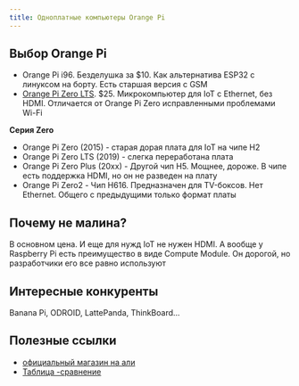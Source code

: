 ```yaml
---
title: Одноплатные компьютеры Orange Pi
---
```


## Выбор Orange Pi

- Orange Pi i96. Безделушка за $10. Как альтернатива ESP32 с линуксом на борту. Есть старшая версия с GSM
- [Orange Pi Zero LTS](https://aliexpress.ru/item/4000108887089.html).
$25. Микрокомпьютер для IoT c Ethernet, без HDMI. Отличается от Orange Pi Zero исправленными проблемами Wi-Fi

**Серия Zero**
- Orange Pi Zero (2015) - старая дорая плата для IoT на чипе H2
- Orange Pi Zero LTS (2019) - слегка переработана плата
- Orange Pi Zero Plus (20xx) - Другой чип H5. Мощнее, дороже. В чипе есть поддержка HDMI, но он не разведен на плату
- Orange Pi Zero2 - Чип H616. Предназначен для TV-боксов. Нет Ethernet. Общего с предыдущими только формат платы

## Почему не малина?
В основном цена. И еще для нужд IoT не нужен HDMI. 
А вообще у Raspberry Pi есть преимущество в виде Compute Module. Он дорогой, но разработчики его все равно используют

## Интересные конкуренты
Banana Pi, ODROID, LattePanda, ThinkBoard...

## Полезные ссылки
- [официальный магазин на али](https://aliexpress.ru/store/1553371)
- [Таблица -сравнение](https://pcminipro.ru/orangepi/tablitsa-sravneniya-modelej-orange-pi/)
